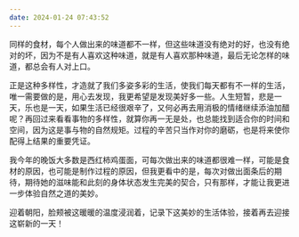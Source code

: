 ```yaml
---
date: 2024-01-24 07:43:52
---
```


同样的食材，每个人做出来的味道都不一样，但这些味道没有绝对的好，也没有绝对的坏，因为不是有人喜欢这种味道，就是有人喜欢那种味道，最后无论怎样的味道，都总会有人对上口。

正是这种多样性，才造就了我们多姿多彩的生活，使我们每天都有不一样的生活，唯一需要做的是，用心去发现，我更希望是发现美好多一些。人生短暂，悲是一天，乐也是一天，如果生活已经很艰辛了，又何必再去用消极的情绪继续添油加醋呢？再回过来看看事物的多样性，就算你再一无是处，也总能找到适合你的时间和空间，因为这是事与物的自然规矩。过程的辛苦只当作对你的磨砺，也是将来使你配得上结果的重要凭证。

我今年的晚饭大多数是西红柿鸡蛋面，可每次做出来的味道都很难一样，可能是食材的原因，也可能是制作过程的原因，但我更看中的是，每次对做出面条后的期待，期待她的滋味能和此刻的身体状态发生完美的契合，只有那样，才能让我更进一步体验自然之道的美妙。

迎着朝阳，脸颊被这暖暖的温度浸润着，记录下这美妙的生活体验，接着再去迎接这崭新的一天！